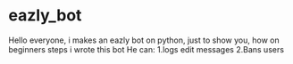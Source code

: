 # eazly_bot
Hello everyone, i makes an eazly bot on python, just to show you, how on beginners steps i wrote this bot
He can:
1.logs edit messages
2.Bans users

